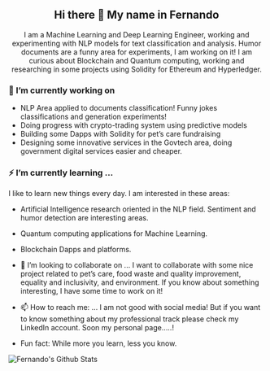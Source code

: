 <h2 align="center"> Hi there 👋 My name in Fernando</h2>

<p align="center"> I am a Machine Learning and Deep Learning Engineer, working and experimenting with NLP models for text classification and analysis. Humor documents are a funny area for experiments, I am working on it! I am curious about Blockchain and Quantum computing, working and researching in some projects using Solidity for Ethereum and Hyperledger. </p>

### 💼 I’m currently working on
- NLP Area applied to documents classification! Funny jokes classifications and generation experiments!
- Doing progress with crypto-trading system using predictive models
- Building some Dapps with Solidity for pet’s care fundraising
- Designing some innovative services in the Govtech area, doing government digital services easier and cheaper.

### ⚡ I’m currently learning ...
I like to learn new things every day. I am interested in these areas:
-	Artificial Intelligence research oriented in the NLP field. Sentiment and humor detection are interesting areas.
-	Quantum computing applications for Machine Learning.
-	Blockchain Dapps and platforms.

- 👯 I’m looking to collaborate on ...
I want to collaborate with some nice project related to pet’s care, food waste and quality improvement, equality and inclusivity, and environment. If you know about something interesting, I have some time to work on it! 

- 📫 How to reach me: ...
I am not good with social media! But if you want to know something about my professional track please check my LinkedIn account.
Soon my personal page…..!



- Fun fact: While more you learn, less you know. 


![Fernando's Github Stats](https://github-readme-stats.vercel.app/api?username=fer-bonilla&show_icons=true&theme=radical)


